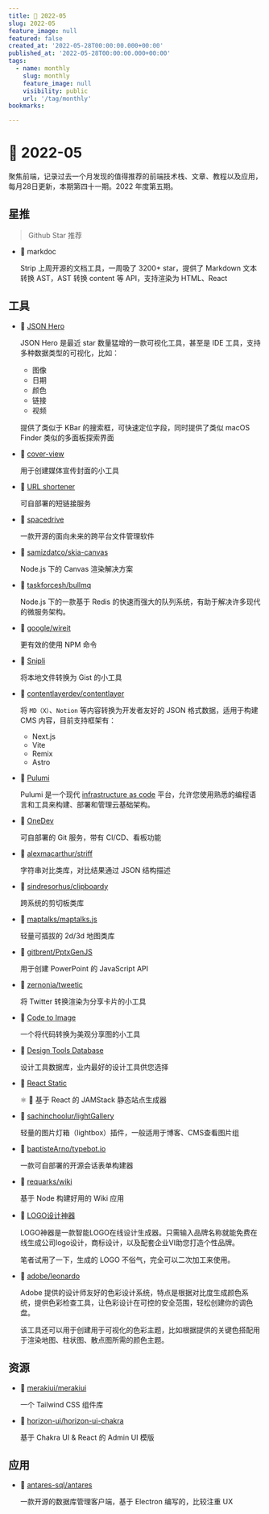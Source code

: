 ```yaml
---
title: 📖 2022-05
slug: 2022-05
feature_image: null
featured: false
created_at: '2022-05-28T00:00:00.000+00:00'
published_at: '2022-05-28T00:00:00.000+00:00'
tags:
  - name: monthly
    slug: monthly
    feature_image: null
    visibility: public
    url: '/tag/monthly'
bookmarks:

---
```


  # 📖 2022-05

聚焦前端，记录过去一个月发现的值得推荐的前端技术栈、文章、教程以及应用，每月28日更新，本期第四十一期。2022 年度第五期。

## 星推

> Github Star 推荐

- 🔧 markdoc

  <ImageHub filename="202205_markdoc.webp" />

  Strip 上周开源的文档工具，一周吸了 3200+ star，提供了 Markdown 文本转换 AST，AST 转换 content 等 API，支持渲染为 HTML、React

## 工具

- 🔧 [JSON Hero](https://github.com/jsonhero-io/jsonhero-web "JSON Hero")

  <ImageHub filename="202205_json-hero.webp" />

  JSON Hero 是最近 star 数量猛增的一款可视化工具，甚至是 IDE 工具，支持多种数据类型的可视化，比如：

  * 图像
  * 日期
  * 颜色
  * 链接
  * 视频

  提供了类似于 KBar 的搜索框，可快速定位字段，同时提供了类似 macOS Finder 类似的多面板探索界面

- 🔧 [cover-view](https://github.com/rutikwankhade/CoverView "cover-view")

  <ImageHub filename="202205_cover-view.webp" />

  用于创建媒体宣传封面的小工具

- 🔧 [URL shortener](https://shlink.io/ "URL shortener")

  <ImageHub filename="202205_url-shortener.webp" />

  可自部署的短链接服务

- 🔧 [spacedrive](https://github.com/spacedriveapp/spacedrive "spacedrive")

  <ImageHub filename="202205_space-drive.webp" />

  一款开源的面向未来的跨平台文件管理软件

- 🔧 [samizdatco/skia-canvas](https://github.com/samizdatco/skia-canvas "samizdatco/skia-canvas")

  <ImageHub filename="202205_skia-canvas.webp" />

  Node.js 下的 Canvas 渲染解决方案

- 🔧 [taskforcesh/bullmq](https://github.com/taskforcesh/bullmq "taskforcesh/bullmq")

  <ImageHub filename="202205_bullmq.webp" />

  Node.js 下的一款基于 Redis 的快速而强大的队列系统，有助于解决许多现代的微服务架构。

- 🔧 [google/wireit](https://github.com/google/wireit "google/wireit")

  <ImageHub filename="202205_wireit.webp" />

  更有效的使用 NPM 命令
  
- 🔧 [Snipli](https://www.snipli.xyz/ "Snipli")

  <ImageHub filename="202205_snipli.webp" />

  将本地文件转换为 Gist 的小工具

- 🔧 [contentlayerdev/contentlayer](https://github.com/contentlayerdev/contentlayer "contentlayerdev/contentlayer")

  <ImageHub filename="202205_contentlayer.webp" />

  将 `MD（X）`、`Notion` 等内容转换为开发者友好的 JSON 格式数据，适用于构建 CMS 内容，目前支持框架有：

  * Next.js
  * Vite
  * Remix
  * Astro

- 🔧 [Pulumi](https://github.com/pulumi/pulumi "Pulumi")

  <ImageHub filename="202205_pulumi.webp" />

  Pulumi 是一个现代 [infrastructure as code](https://www.pulumi.com/what-is/what-is-infrastructure-as-code/ "infrastructure as code") 平台，允许您使用熟悉的编程语言和工具来构建、部署和管理云基础架构。

- 🔧 [OneDev](https://github.com/theonedev/onedev "OneDev")

  <ImageHub filename="202205_onedev.webp" />

  可自部署的 Git 服务，带有 CI/CD、看板功能

- 🔧 [alexmacarthur/striff](https://github.com/alexmacarthur/striff "alexmacarthur/striff")

  <ImageHub filename="202205_striff.webp" />

  字符串对比类库，对比结果通过 JSON 结构描述

- 🔧 [sindresorhus/clipboardy](https://github.com/sindresorhus/clipboardy "sindresorhus/clipboardy")

  <ImageHub filename="202205_clipboardy.webp" />

  跨系统的剪切板类库

- 🔧 [maptalks/maptalks.js](https://github.com/maptalks/maptalks.js "maptalks/maptalks.js")

  <ImageHub filename="202205_maptalks.webp" />

  轻量可插拔的 2d/3d 地图类库

- 🔧 [gitbrent/PptxGenJS](https://github.com/gitbrent/PptxGenJS "gitbrent/PptxGenJS")

  <ImageHub filename="202205_pptxgen.webp" />

  用于创建 PowerPoint 的 JavaScript API

- 🔧 [zernonia/tweetic](https://github.com/zernonia/tweetic "zernonia/tweetic")

  <ImageHub filename="202205_tweetic.webp" />

  将 Twitter 转换渲染为分享卡片的小工具

- 🔧 [Code to Image](https://github.com/rohid-dev/code-to-img "Code to Image")

  <ImageHub filename="202205_code-to-img.webp" />

  一个将代码转换为美观分享图的小工具

- 🔧 [Design Tools Database](https://uxtools.co/tools/design "Design Tools Database")

  <ImageHub filename="202205_design-tools-database.webp" />

  设计工具数据库，业内最好的设计工具供您选择
  
- 🔧 [React Static](https://github.com/react-static/react-static "React Static")

  <ImageHub filename="202205_react-static.webp" />

  ⚛️ 🚀 基于 React 的 JAMStack 静态站点生成器

- 🔧 [sachinchoolur/lightGallery](https://github.com/sachinchoolur/lightGallery "sachinchoolur/lightGallery")

  <ImageHub filename="202205_light-gallery.webp" />

  轻量的图片灯箱（lightbox）插件，一般适用于博客、CMS查看图片组

- 🔧 [baptisteArno/typebot.io](https://github.com/baptisteArno/typebot.io "baptisteArno/typebot.io")

  <ImageHub filename="202205_typebot.webp" />

  一款可自部署的开源会话表单构建器

- 🔧 [requarks/wiki](https://github.com/requarks/wiki "requarks/wiki")

  <ImageHub filename="202205_wiki-js.webp" />

  基于 Node 构建好用的 Wiki 应用

- 🔧 [LOGO设计神器](https://www.logosc.cn/ "LOGO设计神器")

  <ImageHub filename="202205_logo-design.webp" />

  LOGO神器是一款智能LOGO在线设计生成器。只需输入品牌名称就能免费在线生成公司logo设计，商标设计，以及配套企业VI助您打造个性品牌。

  笔者试用了一下，生成的 LOGO 不俗气，完全可以二次加工来使用。

- 🔧 [adobe/leonardo](https://github.com/adobe/leonardo "adobe/leonardo")

  <ImageHub filename="202205_leonardo.webp" />

  Adobe 提供的设计师友好的色彩设计系统，特点是根据对比度生成颜色系统，提供色彩检查工具，让色彩设计在可控的安全范围，轻松创建你的调色盘。

  该工具还可以用于创建用于可视化的色彩主题，比如根据提供的关键色搭配用于渲染地图、柱状图、散点图所需的颜色主题。

## 资源

- 🔧 [merakiui/merakiui](https://github.com/merakiui/merakiui "merakiui/merakiui")

  <ImageHub filename="202205_merakiui.webp" />

  一个 Tailwind CSS 组件库
  
- 🔧 [horizon-ui/horizon-ui-chakra](https://github.com/horizon-ui/horizon-ui-chakra "horizon-ui/horizon-ui-chakra")

  <ImageHub filename="202205_horizon-ui.webp" />

  基于 Chakra UI & React 的 Admin UI 模版

## 应用

- 🔧 [antares-sql/antares](https://github.com/antares-sql/antares "antares-sql/antares")

  <ImageHub filename="202205_antares.webp" />

  一款开源的数据库管理客户端，基于 Electron 编写的，比较注重 UX

